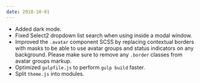 ```yaml
---
date: 2018-10-01
---
```


* Added dark mode.
* Fixed Select2 dropdown list search when using inside a modal window.
* Improved the `.avatar` component SCSS by replacing contextual borders with masks to be able to use avatar groups and status indicators on any background. Please make sure to remove any `.border` classes from avatar groups markup.
* Optimized `gulpfile.js` to perform `gulp build` faster.
* Split `theme.js` into modules.